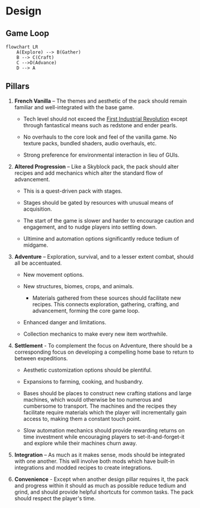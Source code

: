 # Design

## Game Loop

```mermaid
flowchart LR
    A(Explore) --> B(Gather)
    B --> C(Craft)
    C -->D(Advance)
    D --> A
```

## Pillars

1. **French Vanilla** – The themes and aesthetic of the pack should remain
   familiar and well-integrated with the base game.

   - Tech level should not exceed the
     [First Industrial Revolution](https://en.wikipedia.org/wiki/Industrial_Revolution)
     except through fantastical means such as redstone and ender pearls.

   - No overhauls to the core look and feel of the vanilla game. No texture
     packs, bundled shaders, audio overhauls, etc.

   - Strong preference for environmental interaction in lieu of GUIs.

2. **Altered Progression** – Like a Skyblock pack, the pack should alter recipes
   and add mechanics which alter the standard flow of advancement.

   - This is a quest-driven pack with stages.

   - Stages should be gated by resources with unusual means of acquisition.

   - The start of the game is slower and harder to encourage caution and
     engagement, and to nudge players into settling down.

   - Ultimine and automation options significantly reduce tedium of midgame.

3. **Adventure** – Exploration, survival, and to a lesser extent combat, should
   all be accentuated.

   - New movement options.

   - New structures, biomes, crops, and animals.

     - Materials gathered from these sources should facilitate new recipes. This
       connects exploration, gathering, crafting, and advancement, forming the
       core game loop.

   - Enhanced danger and limitations.

   - Collection mechanics to make every new item worthwhile.

4. **Settlement** - To complement the focus on Adventure, there should be a
   corresponding focus on developing a compelling home base to return to between
   expeditions.

   - Aesthetic customization options should be plentiful.

   - Expansions to farming, cooking, and husbandry.

   - Bases should be places to construct new crafting stations and large
     machines, which would otherwise be too numerous and cumbersome to
     transport. The machines and the recipes they facilitate require materials
     which the player will incrementally gain access to, making them a constant
     touch point.

   - Slow automation mechanics should provide rewarding returns on time
     investment while encouraging players to set-it-and-forget-it and explore
     while their machines churn away.

5. **Integration** – As much as it makes sense, mods should be integrated with
   one another. This will involve both mods which have built-in integrations and
   modded recipes to create integrations.

6. **Convenience** - Except when another design pillar requires it, the pack and
   progress within it should as much as possible reduce tedium and grind, and
   should provide helpful shortcuts for common tasks. The pack should respect
   the player's time.
